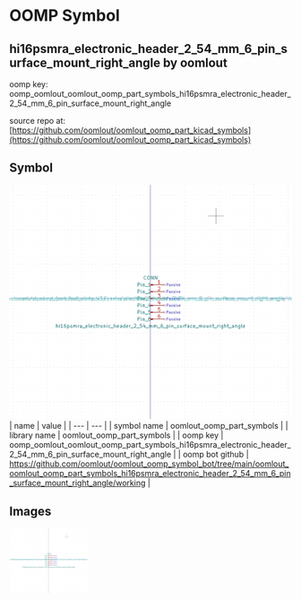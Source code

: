 # OOMP Symbol  
## hi16psmra_electronic_header_2_54_mm_6_pin_surface_mount_right_angle  by oomlout  
  
oomp key: oomp_oomlout_oomlout_oomp_part_symbols_hi16psmra_electronic_header_2_54_mm_6_pin_surface_mount_right_angle  
  
source repo at: [https://github.com/oomlout/oomlout_oomp_part_kicad_symbols](https://github.com/oomlout/oomlout_oomp_part_kicad_symbols)  
## Symbol  
  
[![working.png](working_600.png)](working.png)  
| name | value | 
| --- | --- | 
| symbol name | oomlout_oomp_part_symbols | 
| library name | oomlout_oomp_part_symbols | 
| oomp key | oomp_oomlout_oomlout_oomp_part_symbols_hi16psmra_electronic_header_2_54_mm_6_pin_surface_mount_right_angle | 
| oomp bot github | https://github.com/oomlout/oomlout_oomp_symbol_bot/tree/main/oomlout_oomlout_oomp_part_symbols_hi16psmra_electronic_header_2_54_mm_6_pin_surface_mount_right_angle/working | 
## Images  
  
[![working.png](working_140.png)](working.png)  
